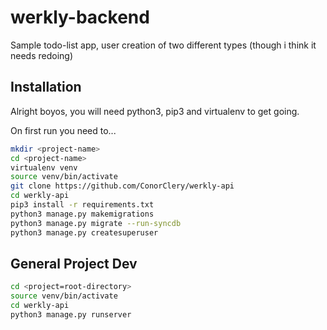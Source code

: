 # werkly-backend
Sample todo-list app, user creation of two different types (though i think it needs redoing)

## Installation
Alright boyos, you will need python3, pip3 and virtualenv to get going.

On first run you need to...
```sh
mkdir <project-name>
cd <project-name>
virtualenv venv
source venv/bin/activate
git clone https://github.com/ConorClery/werkly-api
cd werkly-api
pip3 install -r requirements.txt
python3 manage.py makemigrations
python3 manage.py migrate --run-syncdb
python3 manage.py createsuperuser
```
## General Project Dev
```sh
cd <project=root-directory>
source venv/bin/activate
cd werkly-api
python3 manage.py runserver
```
